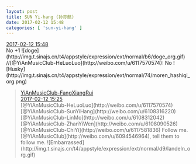 ```yaml
---
layout: post
title: SUN Yi-hang (孙亦航)
date: 2017-02-12 15:48
categories: [ 'sun-yi-hang' ]
---
```


<div class="weibo-info">
  <a href="http://weibo.com/6108316220/EvclBelB4">2017-02-12 15:48</a>
</div>
No +1 ![doge](http://img.t.sinajs.cn/t4/appstyle/expression/ext/normal/b6/doge_org.gif) //[@YiAnMusicClub-HeLuoLuo](http://weibo.com/u/6117570574): No ![Husky](http://img.t.sinajs.cn/t4/appstyle/expression/ext/normal/74/moren_hashiqi_org.png)

<!-- more -->

> <div class="weibo-post-name">
>   <a href="http://www.weibo.com/u/6117583008">YiAnMusicClub-FangXiangRui</a>
> </div>
> <div class="weibo-info">
>   <a href="http://www.weibo.com/6117583008/Evcc87fXL">2017-02-12 15:25</a>
> </div>  
> [@YiAnMusicClub-HeLuoLuo](http://weibo.com/u/6117570574) [@YiAnMusicClub-SunYiHang](http://weibo.com/u/6108316220) [@YiAnMusicClub-LinMo](http://weibo.com/u/6108312042) [@YiAnMusicClub-ZhanYiWen](http://weibo.com/u/6108090526) [@YiAnMusicClub-ChiYi](http://weibo.com/u/6117581836) Follow me. [@YiAnMusicClub](http://weibo.com/u/6094546964), tell them to follow me. ![Embarrassed](http://img.t.sinajs.cn/t4/appstyle/expression/ext/normal/d9/landeln_org.gif)
